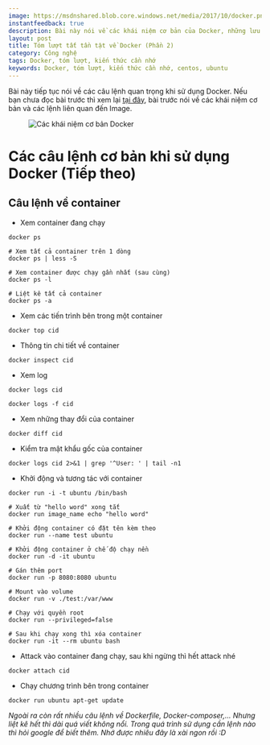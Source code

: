 ```yaml
---
image: https://msdnshared.blob.core.windows.net/media/2017/10/docker.png
instantfeedback: true
description: Bài này nói về các khái niệm cơ bản của Docker, những lưu ý và các câu lệnh quan trọng khi sử dụng Docker.
layout: post
title: Tóm lượt tất tần tật về Docker (Phần 2)
category: Công nghệ
tags: Docker, tóm lượt, kiến thức cần nhớ
keywords: Docker, tóm lượt, kiến thức cần nhớ, centos, ubuntu
---
```


Bài này tiếp tục nói về các câu lệnh quan trọng khi sử dụng Docker. Nếu bạn chưa đọc bài trước thì xem lại [tại đây](https://robowonder.com/2017/12/tat-tan-tat-ve-docker.html), bài trước nói về các khái niệm cơ bản và các lệnh liên quan đến Image.

<figure><img src="https://msdnshared.blob.core.windows.net/media/2017/10/docker.png" alt="Các khái niệm cơ bản Docker" title="Các khái niệm cơ bản Docker"></figure>

# Các câu lệnh cơ bản khi sử dụng Docker (Tiếp theo)

## Câu lệnh về container

- Xem container đang chạy

```
docker ps

# Xem tất cả container trên 1 dòng
docker ps | less -S

# Xem container được chạy gần nhất (sau cùng)
docker ps -l

# Liệt kê tất cả container
docker ps -a
```

- Xem các tiến trình bên trong một container

```
docker top cid
```

- Thông tin chi tiết về container

```
docker inspect cid
```

- Xem log

```
docker logs cid

docker logs -f cid
```

- Xem những thay đổi của container

```
docker diff cid
```

- Kiểm tra mật khẩu gốc của container

```
docker logs cid 2>&1 | grep '^User: ' | tail -n1
```

- Khởi động và tương tác với container

```
docker run -i -t ubuntu /bin/bash

# Xuất từ "hello word" xong tắt
docker run image_name echo "hello word"

# Khởi động container có đặt tên kèm theo
docker run --name test ubuntu

# Khởi động container ở chế độ chạy nền
docker run -d -it ubuntu

# Gán thêm port
docker run -p 8080:8080 ubuntu

# Mount vào volume
docker run -v ./test:/var/www

# Chạy với quyền root
docker run --privileged=false

# Sau khi chạy xong thì xóa container
docker run -it --rm ubuntu bash
```

- Attack vào container đang chạy, sau khi ngừng thì hết attack nhé

```
docker attach cid
```

- Chạy chương trình bên trong container

```
docker run ubuntu apt-get update
```


*Ngoài ra còn rất nhiều câu lệnh về Dockerfile, Docker-composer,... Nhưng liệt kê hết thì dài quá viết không nổi. Trong quá trình sử dụng cần lệnh nào thì hỏi google để biết thêm. Nhớ được nhiêu đây là xài ngon rồi :D*